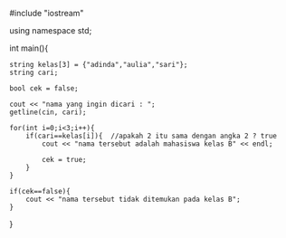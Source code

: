 #include "iostream"
  
using namespace std;

int main(){
  
	string kelas[3] = {"adinda","aulia","sari"};
	string cari;
  
	bool cek = false;
	
	cout << "nama yang ingin dicari : ";
	getline(cin, cari);
	
	for(int i=0;i<3;i++){
		if(cari==kelas[i]){  //apakah 2 itu sama dengan angka 2 ? true
			cout << "nama tersebut adalah mahasiswa kelas B" << endl;
                                                              
			cek = true;
		}
	}
	
	if(cek==false){
		cout << "nama tersebut tidak ditemukan pada kelas B";
	}
}
